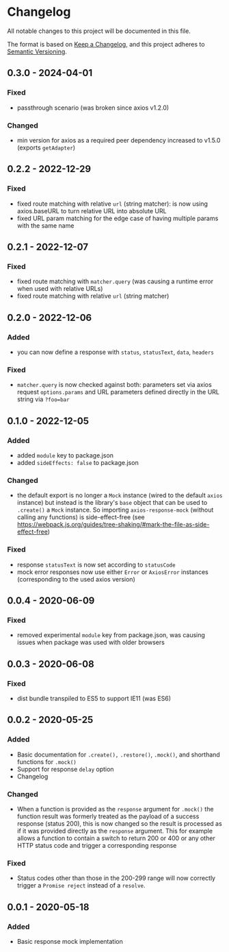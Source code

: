 # Changelog

All notable changes to this project will be documented in this file.

The format is based on [Keep a Changelog](https://keepachangelog.com/en/1.0.0/),
and this project adheres to [Semantic Versioning](https://semver.org/spec/v2.0.0.html).

## 0.3.0 - 2024-04-01

### Fixed

- passthrough scenario (was broken since axios v1.2.0)

### Changed

- min version for axios as a required peer dependency increased to v1.5.0 (exports `getAdapter`)

## 0.2.2 - 2022-12-29

### Fixed

- fixed route matching with relative `url` (string matcher): is now using axios.baseURL to turn relative URL into absolute URL
- fixed URL param matching for the edge case of having multiple params with the same name

## 0.2.1 - 2022-12-07

### Fixed

- fixed route matching with `matcher.query` (was causing a runtime error when used with relative URLs)
- fixed route matching with relative `url` (string matcher)

## 0.2.0 - 2022-12-06

### Added

- you can now define a response with `status`, `statusText`, `data`, `headers`

### Fixed

- `matcher.query` is now checked against both: parameters set via axios request `options.params` and URL parameters defined directly in the URL string via `?foo=bar`

## 0.1.0 - 2022-12-05

### Added

- added `module` key to package.json
- added `sideEffects: false` to package.json

### Changed

- the default export is no longer a `Mock` instance (wired to the default `axios` instance) but instead is the library's `base` object that can be used to `.create()` a `Mock` instance. So importing `axios-response-mock` (without calling any functions) is side-effect-free (see https://webpack.js.org/guides/tree-shaking/#mark-the-file-as-side-effect-free)

### Fixed

- response `statusText` is now set according to `statusCode`
- mock error responses now use either `Error` or `AxiosError` instances (corresponding to the used axios version)

## 0.0.4 - 2020-06-09

### Fixed

- removed experimental `module` key from package.json, was causing issues when package was used with older browsers

## 0.0.3 - 2020-06-08

### Fixed

- dist bundle transpiled to ES5 to support IE11 (was ES6)

## 0.0.2 - 2020-05-25

### Added

- Basic documentation for `.create(),` `.restore()`, `.mock()`, and shorthand functions for `.mock()`
- Support for response `delay` option
- Changelog

### Changed

- When a function is provided as the `response` argument for `.mock()` the function result was formerly treated as the payload of a success response (status 200), this is now changed so the result is processed as if it was provided directly as the `response` argument. This for example allows a function to contain a switch to return 200 or 400 or any other HTTP status code and trigger a corresponding response

### Fixed

- Status codes other than those in the 200-299 range will now correctly trigger a `Promise reject` instead of a `resolve`.

## 0.0.1 - 2020-05-18

### Added

- Basic response mock implementation
